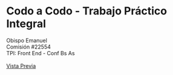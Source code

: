 # Codo a Codo - Trabajo Práctico Integral
Obispo Emanuel
<br>
Comisión #22554
<br>
TPI: Front End - Conf Bs As
<br><br>
[Vista Previa](https://eyensur.github.io/cac-22554_obispo-emanuel_tpi-fe-conf-bs-as/)
